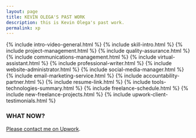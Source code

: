 ```yaml
---
layout: page
title: KEVIN OLEGA'S PAST WORK
description: this is Kevin Olega's past work.
permalink: xp
---
```

{% include intro-video-general.html %}
{% include skill-intro.html %}
{% include project-management.html %}
{% include quality-assurance.html %}
{% include communications-management.html %}
{% include virtual-assistant.html %}
{% include professional-writer.html %}
{% include website-administrator.html %}
{% include social-media-manager.html %}
{% include email-marketing-service.html %}
{% include accountability-partner.html %}
{% include resume-link.html %}
{% include tools-technologies-summary.html %}
{% include freelance-schedule.html %}
{% include new-freelance-projects.html %} 
{% include upwork-client-testimonials.html %}
### WHAT NOW?

[Please contact me on Upwork](https://www.upwork.com/o/profiles/users/_~0173d4ebd3d5f0b659/).

